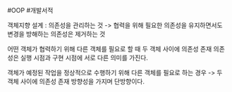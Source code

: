 #OOP #개발서적 

객체지향 설계 : 의존성을 관리하는 것 -> 협력을 위해 필요한 의존성을 유지하면서도 변경을 방해하는 의존성은 제거하는 것

어떤 객체가 협력하기 위해 다른 객체를 필요로 할 때 두 객체 사이에 의존성 존재
의존성은 실행 시점과 구현 시점에 서로 다른 의미를 가진다.

객체가 예정된 작업을 정상적으로 수행하기 위해 다른 객체를 필요로 하는 경우 -> 두 객체 사이에 의존성 존재
방향성을 가지며 단방향이다.